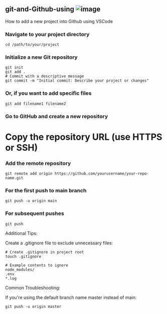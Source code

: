 ## git-and-Github-using ![image](https://github.com/user-attachments/assets/ff1c56d2-8d56-4b93-9b3f-100a7fe90ff1)

How to add a new project into Github using VSCode
### Navigate to your project directory
```
cd /path/to/your/project
```

### Initialize a new Git repository
```
git init
git add .
# Commit with a descriptive message
git commit -m "Initial commit: Describe your project or changes"
```
### Or, if you want to add specific files
```
git add filename1 filename2
```
### Go to GitHub and create a new repository
# Copy the repository URL (use HTTPS or SSH)

### Add the remote repository
```
git remote add origin https://github.com/yourusername/your-repo-name.git
```

### For the first push to main branch
```
git push -u origin main
```
### For subsequent pushes
```
git push
```

Additional Tips:

Create a .gitignore file to exclude unnecessary files:
```
# Create .gitignore in project root
touch .gitignore

# Example contents to ignore
node_modules/
.env
*.log
```

Common Troubleshooting:

If you're using the default branch name master instead of main:
```
git push -u origin master
```

